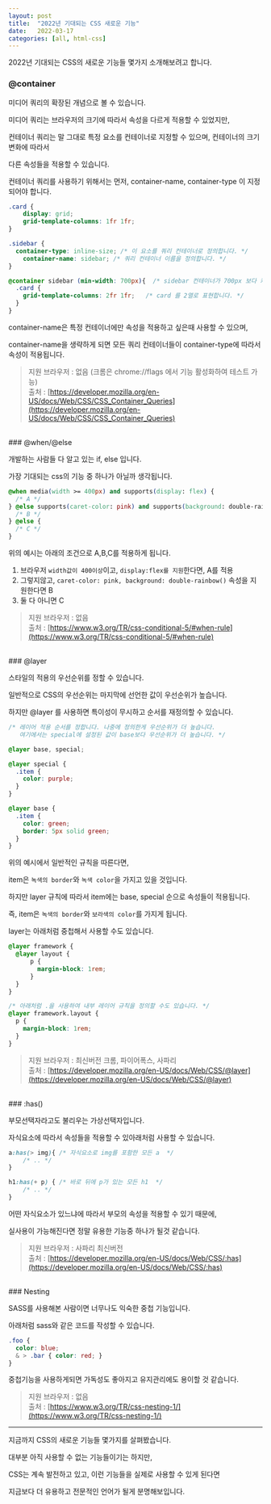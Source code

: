 ```yaml
---
layout: post
title:  "2022년 기대되는 CSS 새로운 기능"
date:   2022-03-17
categories: [all, html-css]
---
```

2022년 기대되는 CSS의 새로운 기능들 몇가지 소개해보려고 합니다.

### @container

미디어 쿼리의 확장된 개념으로 볼 수 있습니다.

미디어 쿼리는 브라우저의 크기에 따라서 속성을 다르게 적용할 수 있었지만,

컨테이너 쿼리는 말 그대로 특정 요소를 컨테이너로 지정할 수 있으며, 컨테이너의 크기 변화에 따라서

다른 속성들을 적용할 수 있습니다.

컨테이너 쿼리를 사용하기 위해서는 먼저, container-name, container-type 이 지정되어야 합니다.

```css
.card {
    display: grid;
    grid-template-columns: 1fr 1fr;
}

.sidebar {
  container-type: inline-size; /* 이 요소를 쿼리 컨테이너로 정의합니다. */
	container-name: sidebar; /* 쿼리 컨테이너 이름을 정의합니다. */
}

@container sidebar (min-width: 700px){  /* sidebar 컨테이너가 700px 보다 커질경우 */
  .card {
    grid-template-columns: 2fr 1fr;   /* card 를 2열로 표현합니다. */
  }
}
```

container-name은 특정 컨테이너에만 속성을 적용하고 싶은때 사용할 수 있으며,

container-name을 생략하게 되면 모든 쿼리 컨테이너들이 container-type에 따라서 속성이 적용됩니다.

> 지원 브라우저 : 없음 (크롬은 chrome://flags 에서 기능 활성화하여 테스트 가능)<br>
> 출처 : [https://developer.mozilla.org/en-US/docs/Web/CSS/CSS_Container_Queries](https://developer.mozilla.org/en-US/docs/Web/CSS/CSS_Container_Queries)

<br>
### @when/@else

개발하는 사람들 다 알고 있는  if, else 입니다.

가장 기대되는 css의 기능 중 하나가 아닐까 생각됩니다.

```css
@when media(width >= 400px) and supports(display: flex) {
  /* A */
} @else supports(caret-color: pink) and supports(background: double-rainbow()) {
  /* B */
} @else {
  /* C */
}
```

위의 예시는 아래의 조건으로 A,B,C를 적용하게 됩니다.

1. 브라우저 `width값이 400이상`이고,  `display:flex를 지원`한다면, A를 적용
2. 그렇지않고, `caret-color: pink, background: double-rainbow()` 속성을 지원한다면 B
3. 둘 다 아니면 C

> 지원 브라우저 : 없음<br>
> 출처 : [https://www.w3.org/TR/css-conditional-5/#when-rule](https://www.w3.org/TR/css-conditional-5/#when-rule)

<br>
### @layer

스타일의 적용의 우선순위를 정할 수 있습니다.

일반적으로 CSS의 우선순위는 마지막에 선언한 값이 우선순위가 높습니다.

하지만 @layer 를 사용하면 특이성이 무시하고 순서를 재정의할 수 있습니다.

```css
/* 레이어 적용 순서를 정합니다. 나중에 정의한게 우선순위가 더 높습니다.
   여기에서는 special에 설정된 값이 base보다 우선순위가 더 높습니다. */

@layer base, special; 

@layer special {
  .item {
    color: purple;
  }
}

@layer base {
  .item {
    color: green;
    border: 5px solid green;
  }
}
```

위의 예시에서 일반적인 규칙을 따른다면,

item은 `녹색의 border`와 `녹색 color`을 가지고 있을 것입니다.

하지만 layer 규칙에 따라서 item에는 base, special 순으로 속성들이 적용됩니다.

즉, item은 `녹색의 border`와 `보라색의 color`를 가지게 됩니다.

layer는 아래처럼 중첩해서 사용할 수도 있습니다.

```css
@layer framework {
  @layer layout {
	  p {
	    margin-block: 1rem;
	  }
  }
}

/* 아래처럼 .을 사용하여 내부 레이어 규칙을 정의할 수도 있습니다. */
@layer framework.layout {
  p {
    margin-block: 1rem;
  }
}
```

> 지원 브라우저 : 최신버전 크롬, 파이어폭스, 사파리<br>
> 출처 : [https://developer.mozilla.org/en-US/docs/Web/CSS/@layer](https://developer.mozilla.org/en-US/docs/Web/CSS/@layer)

<br>
### :has()

부모선택자라고도 불리우는 가상선택자입니다.

자식요소에 따라서 속성들을 적용할 수 있아래처럼 사용할 수 있습니다.

```css
a:has(> img){ /* 자식요소로 img를 포함한 모든 a  */
	/* .. */
}

h1:has(+ p) { /* 바로 뒤에 p가 있는 모든 h1  */
	/* .. */
}
```

어떤 자식요소가 있느냐에 따라서 부모의 속성을 적용할 수 있기 때문에,

실사용이 가능해진다면 정말 유용한 기능중 하나가 될것 같습니다.

> 지원 브라우저 : 사파리 최신버전<br>
> 출처 : [https://developer.mozilla.org/en-US/docs/Web/CSS/:has](https://developer.mozilla.org/en-US/docs/Web/CSS/:has)

<br>
### Nesting

SASS를 사용해본 사람이면 너무나도 익숙한 중첩 기능입니다.

아래처럼 sass와 같은 코드를 작성할 수 있습니다.

```css
.foo {
  color: blue;
  & > .bar { color: red; }
}

```

중첩기능을 사용하게되면 가독성도 좋아지고 유지관리에도 용이할 것 같습니다.

> 지원 브라우저 : 없음<br>
> 출처 : [https://www.w3.org/TR/css-nesting-1/](https://www.w3.org/TR/css-nesting-1/)


---

지금까지 CSS의 새로운 기능들 몇가지를 살펴봤습니다.

대부분 아직 사용할 수 없는 기능들이기는 하지만,

CSS는 계속 발전하고 있고, 이런 기능들을 실제로 사용할 수 있게 된다면

지금보다 더 유용하고 전문적인 언어가 될게 분명해보입니다.
<br><br>